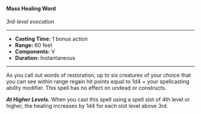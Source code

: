 #### Mass Healing Word
*3rd-level evocation*
___
- **Casting Time:** 1 bonus action
- **Range:** 60 feet
- **Components:** V
- **Duration:** Instantaneous
---
As you call out words of restoration, up to six creatures of your choice that you can see within range regain hit points equal to 1d4 + your spellcasting ability modifier. This spell has no effect on undead or constructs.

***At Higher Levels.*** When you cast this spell using a spell slot of 4th level or higher, the healing increases by 1d4 for each slot level above 3rd.